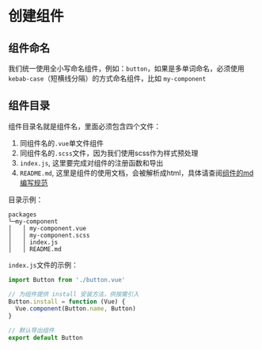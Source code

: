 # 创建组件

## 组件命名
我们统一使用全小写命名组件，例如：```button```，如果是多单词命名，必须使用```kebab-case```（短横线分隔）的方式命名组件，比如 ```my-component```

## 组件目录
组件目录名就是组件名，里面必须包含四个文件：

1. 同组件名的```.vue```单文件组件
2. 同组件名的```.scss```文件，因为我们使用scss作为样式预处理
3. ```index.js```, 这里要完成对组件的注册函数和导出 
4. ```README.md```, 这里是组件的使用文档，会被解析成html，具体请查阅[组件的md编写规范](#/development/md)

目录示例：

```
packages
└─my-component
│   │ my-component.vue
│   │ my-component.scss
│   │ index.js
│   │ README.md
```

```index.js```文件的示例：
```js
import Button from './button.vue'

// 为组件提供 install 安装方法，供按需引入
Button.install = function (Vue) {
  Vue.component(Button.name, Button)
}

// 默认导出组件
export default Button
```